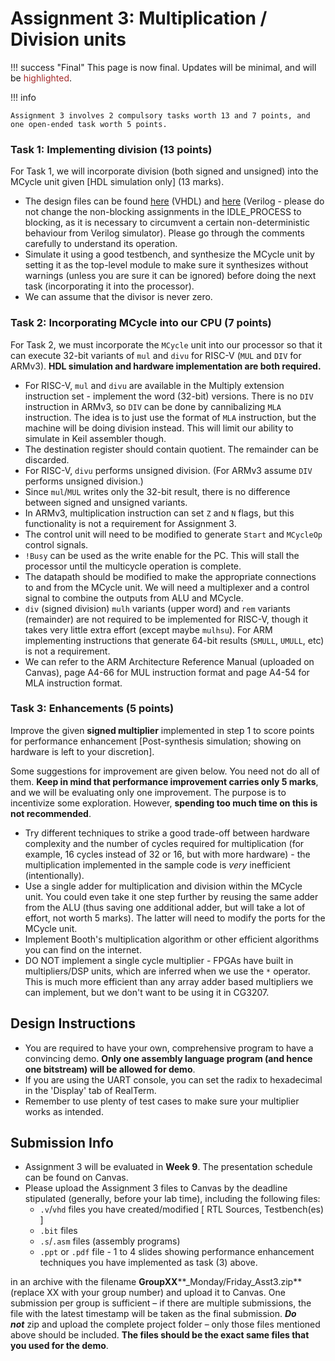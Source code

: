 # Assignment 3: Multiplication / Division units

!!! success "Final"
    This page is now final. Updates will be minimal, and will be <span style="color: brown;">highlighted</span>. 

!!! info 

    Assignment 3 involves 2 compulsory tasks worth 13 and 7 points, and one open-ended task worth 5 points.

### Task 1: Implementing division (13 points)

For Task 1, we will incorporate division (both signed and unsigned) into the MCycle unit given \[HDL simulation only\] (13 marks).

* The design files can be found [here](https://github.com/NUS-CG3207/lab-skeletons/tree/main/lab3/vhdl) (VHDL) and [here](https://github.com/NUS-CG3207/lab-skeletons/tree/main/lab3/verilog) (Verilog - please do not change the non-blocking assignments in the IDLE\_PROCESS to blocking, as it is necessary to circumvent a certain non-deterministic behaviour from Verilog simulator). Please go through the comments carefully to understand its operation.
* Simulate it using a good testbench, and synthesize the MCycle unit by setting it as the top-level module to make sure it synthesizes without warnings (unless you are sure it can be ignored) before doing the next task (incorporating it into the processor).
* We can assume that the divisor is never zero.

### Task 2: Incorporating MCycle into our CPU (7 points)

For Task 2, we must incorporate the `MCycle` unit into our processor so that it can execute 32-bit variants of `mul` and `divu` for RISC-V (`MUL` and `DIV` for ARMv3). **HDL simulation and hardware implementation are both required.**

* For RISC-V, `mul` and `divu`  are available in the Multiply extension instruction set - implement the word (32-bit) versions. There is no `DIV` instruction in ARMv3, so `DIV` can be done by cannibalizing `MLA` instruction. The idea is to just use the format of `MLA` instruction, but the machine will be doing division instead. This will limit our ability to simulate in Keil assembler though. 
* The destination register should contain quotient. The remainder can be discarded.
* For RISC-V, `divu` performs unsigned division. (For ARMv3 assume `DIV` performs unsigned division.)
* Since `mul`/`MUL` writes only the 32-bit result, there is no difference between signed and unsigned variants.
* In ARMv3, multiplication instruction can set `Z` and `N` flags, but this functionality is not a requirement for Assignment 3.
* The control unit will need to be modified to generate `Start` and `MCycleOp` control signals.
* `!Busy` can be used as the write enable for the PC. This will stall the processor until the multicycle operation is complete.
* The datapath should be modified to make the appropriate connections to and from the MCycle unit. We will need a multiplexer and a control signal to combine the outputs from ALU and MCycle.
* `div` (signed division) `mulh` variants (upper word) and `rem` variants (remainder) are not required to be implemented for RISC-V, though it takes very little extra effort (except maybe `mulhsu`). For ARM implementing instructions that generate 64-bit results (`SMULL`, `UMULL`, etc) is not a requirement.
* We can refer to the ARM Architecture Reference Manual (uploaded on Canvas), page A4-66 for MUL instruction format and page A4-54 for MLA instruction format. 

### Task 3: Enhancements (5 points)

Improve the given **signed multiplier** implemented in step 1 to score points for performance enhancement \[Post-synthesis simulation; showing on hardware is left to your discretion\].

Some suggestions for improvement are given below. You need not do all of them. **Keep in mind that performance improvement carries only 5 marks**, and we will be evaluating only one improvement. The purpose is to incentivize some exploration. However, **spending too much time on this is not recommended**.

* Try different techniques to strike a good trade-off between hardware complexity and the number of cycles required for multiplication (for example, 16 cycles instead of 32 or 16, but with more hardware) - the multiplication implemented in the sample code is _very_ inefficient (intentionally).
* Use a single adder for multiplication and division within the MCycle unit. You could even take it one step further by reusing the same adder from the ALU (thus saving one additional adder, but will take a lot of effort, not worth 5 marks). The latter will need to modify the ports for the MCycle unit.
* Implement Booth's multiplication algorithm or other efficient algorithms you can find on the internet.
* DO NOT implement a single cycle multiplier - FPGAs have built in multipliers/DSP units, which are inferred when we use the `*` operator. This is much more efficient than any array adder based multipliers we can implement, but we don't want to be using it in CG3207.

## Design Instructions

* You are required to have your own, comprehensive program to have a convincing demo. **Only one assembly language program (and hence one bitstream) will be allowed for demo**.
* If you are using the UART console, you can set the radix to hexadecimal in the 'Display' tab of RealTerm.
* Remember to use plenty of test cases to make sure your multiplier works as intended. 

## Submission Info
* Assignment 3 will be evaluated in **Week 9**. The presentation schedule can be found on Canvas. 
* Please upload the Assignment 3 files to Canvas by the deadline stipulated (generally, before your lab time), including the following files:
    * `.v`/`vhd` files you have created/modified \[ RTL Sources, Testbench(es) \] 
    * `.bit` files 
    * `.s`/`.asm` files (assembly programs)
    * `.ppt` or `.pdf` file - 1 to 4 slides showing performance enhancement techniques you have implemented as task (3) above.

in an archive with the filename **GroupXX****\_Monday/Friday\_Asst3.zip** (replace XX with your group number) and upload it to Canvas. One submission per group is sufficient – if there are multiple submissions, the file with the latest timestamp will be taken as the final submission. **_Do not_** zip and upload the complete project folder – only those files mentioned above should be included. **The files should be the exact same files that you used for the demo**.
